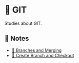 # 🔨 GIT
Studies about GIT.

## 📃 Notes
- [🌈 Branches and Merging](branches_and_merging.md)
- [🌃 Create Branch and Checkout](create_banch_and_checkout.md)
